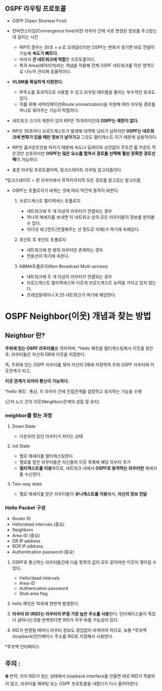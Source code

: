 ## OSPF 라우팅 프로토콜

- OSFP (Open Shortest First)
- 컨버전스타임(Convergence time)이란 라우터 간에 서로 변경된 정보를 주고받는데 걸리는 시간
    - RIP의 경우는 30초 + a 로 오래걸리지만 OSPF는 변화가 생기면 바로 전달이 가능해            **속도가 빠르다.**
    - 따라서 **큰 네트워크에 적합**한 프로토콜이다.
    - 특히 Area(에어리어)라는 개념을 적용해 전체 OSPF 네트워크를 작은 영역으로 나누어 관리해 효율적이다.
    
- **VLSM을 확실하게 지원한다.**
    - IP주소를 효과적으로 사용할 수 있고 라우팅 테이블을 줄이는 부수적인 효과도 있다.
    - 이를 위해 서머리제이션(Route smmarization)을 지원해 여러 라우팅 경로를 하나로 묶어주는 기능이 탁월하다.
    
- 네트워크 크기의 제한이 있어 RIP은 15개까지인데 **OSPF는 제한이 없다.**
- RIP은 30초마다 브로드캐스트가 발생해 대역폭 낭비가 심하지만 **OSPF는 네트워크에 변화가 있을 때만 정보가 날아가고** 그것도 멀티캐스트 이기 때문에 실용적이다.
- RIP은 홉카운트만을 따지기 때문에 속도나 딜레이와 상관없이 무조건 홉 카운트 적은것만 선호하지만 **OSPF는 많은 요소를 합쳐서 경로를 선택해** **훨씬 정확한 경로선택**이 가능하다.
- 표준 라우팅 프로토콜이며, 링크스테이트 라우팅 알고리즘이다.

*링크스테이트 = 한 라우터에서 목적지까지의 모든 경로를 알고있는 알고리즘

- OSPF는 토폴로지가 바뀌는 것에 따라 약간씩 동작이 바뀐다.
    1. 브로드캐스트 멀티액세스 토폴로지
        - 네트워크에 두 개 이상의 라우터가 연결되는 경우
        - 하나의 메세지를 보내면 이 네트워크 상의 모든 라우터들이 정보를 받아볼 수 있다.
        - 이더넷 세그먼트(연결해주는 선 정도로 이해)가 여기에 속해있다.
        
    2. 포인트 투 포인트 토폴로지
        - 네트워크에 한 쌍의 라우터만 존재하는 경우
        - 전용선이 여기에 속한다.
        
    3. NBMA토폴로지(Non Broadcast Multi-access)
        - 네트워크에 두 개 이상의 라우터가 연결되는 경우
        - 브로드캐스트 멀티액세스와  다르게 브로드캐스트 능력을 가지고 있지 않는다.
        - 프레임릴레이나 X.25 네트워크가 여기에 해당한다.
# OSPF Neighbor(이웃) 개념과 찾는 방법

## Neighbor 란?

**주위에 있는 OSPF 라우터들**을 의미하며, *Hello 패킷을 멀티캐스팅해서 이웃을 찾은 후, 라우터들은 자신의 DB에 이웃을 저장한다.

즉, 주위에 있는 OSPF 라우터를 찾아 자신의 DB에 저장하여 주위 OSPF 라우터와 이웃관계가 되고,

**이웃 관계가 되어야 통신이 가능하다.**

*hello 패킷 : 통상, 두 라우터 간에 인접관계를 설정하고 유지하는 기능을 수행 

(근처 노드 간의 이웃(Neighbor)관계의 성립 및 유지)

### neighbor를 찾는 과정

1. Down State
    - 다운되어 있던 라우터가 켜지는 상태
    
2. init State
    - 헬로 메세지를 멀티캐스팅한다.
    - 헬로를 받은 라우터들은 자신들의 이웃 목록에 해당 라우터 추가
    
    *  **멀티캐스트를 이용**하므로, 네트워크 내에서 **OSPF로 동작하는 라우터만** 메세지를 수신한다.
    

1. Two-way state
    - 헬로 메세지를 받은 라우터들이 **유니캐스트를 이용**해서, **자신의 정보 전달**
    

### Hello Packet 구성

- Router ID
- Hello/dead intervals (중요)
- Neighbors
- Area-ID (중요)
- DR IP address
- BDR IP address
- Authenitcation password (중요)

1. OSPF로 통신하는 라우터들간에 다음 항목의 값이 모두 같아야만 이웃이 맺어질 수 있다.
    - Hello/dead intervals
    - Area-ID
    - Authenication password
    - Stub area flag
    
2. hello 패킷은 10초에 한번씩 발생한다.

1. **라우터 ID (RID)는 라우터의 IP중 가장 높은 주소를 사용**한다. 인터페이스들이 죽었다 살아나는것을 반복한다면 RID가 자꾸 바뀔 가능성이 있다.

1. RID가 변경될 때마다 라우터 정보도 끊임없이 바뀌어야 하므로, 보통 *루프백(loopback)인터페이스 주소를 RID로 지정해서 사용한다.

*루프백 인터페이스 

## 주의 :

<aside>
⛔ 만약, 이미 RID가 있는 상태에서 loopback interface를 만들면 바로 RID가 적용되지 않고, 라우터를 재부팅 또는 OSPF 프로토콜을 내렸다가 다시 올려야한다.

</aside>

